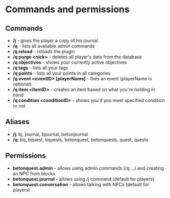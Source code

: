 # Commands and permissions

## Commands

* **/j** - gives the player a copy of his journal
* **/q** - lists all available admin commands
* **/q reload** - reloads the plugin
* **/q purge \<nick\>** - deletes all player's data from the database
* **/q objectives** - shows your currently active objectives
* **/q tags** - lists all your tags
* **/q points** - lists all your points in all categories
* **/q event \<eventID\> [playerName]** - fires an event (playerName is optional)
* **/q item \<itemID\>** - creates an item based on what you're holding in hand
* **/q condition \<conditionID\>** - shows you if you meet specified condition or not

## Aliases

* **/j**: bj, journal, bjournal, betonjournal
* **/q**: bq, bquest, bquests, betonquest, betonquests, quest, quests

## Permissions

* **betonquest.admin** - allows using admin commands (/q ...) and creating an NPC from blocks
* **betonquest.journal** - allows using /j command (default for players)
* **betonquest.conversation** - allows talking with NPCs (default for players)
